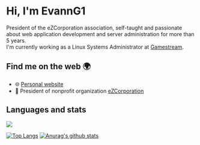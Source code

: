 # Hi, I'm EvannG1
President of the eZCorporation association, self-taught and passionate about web application development and server administration for more than 5 years.<br>
I'm currently working as a Linux Systems Administrator at [Gamestream](https://gamestream.biz).

## Find me on the web 🌍
- 🌐 [Personal website](https://evanng1.fr)
- 🚀 President of nonprofit organization [eZCorporation](https://ezcorp.io/)

## Languages and stats
![](https://komarev.com/ghpvc/?username=EvannG1&color=blue)

[![Top Langs](https://github-readme-stats.vercel.app/api/top-langs/?username=evanng1&show_icoons=true&theme=tokyonight)](https://github.com/anuraghazra/github-readme-stats)
[![Anurag's github stats](https://github-readme-stats.vercel.app/api?username=evanng1&show_icons=true&theme=tokyonight)](https://github.com/anuraghazra/github-readme-stats)
